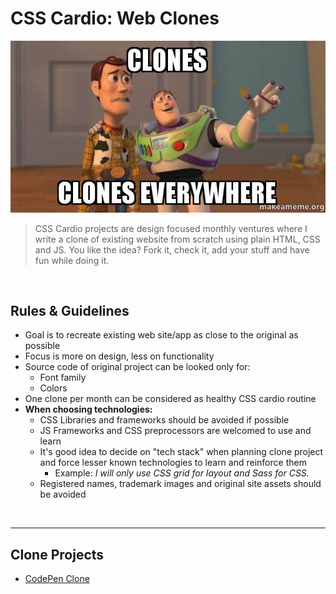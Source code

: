 # CSS Cardio: Web Clones
![Clones, clones everywhere](assets/clones_hero.jpg)


> CSS Cardio projects are design focused monthly ventures where I write a clone of existing website from scratch using plain HTML, CSS and JS. You like the idea? Fork it, check it, add your stuff and have fun while doing it.

<br>

## Rules & Guidelines
- Goal is to recreate existing web site/app as close to the original as possible
- Focus is more on design, less on functionality
- Source code of original project can be looked only for:
  - Font family
  - Colors
- One clone per month can be considered as healthy CSS cardio routine 
- **When choosing technologies:**
  - CSS Libraries and frameworks should be avoided if possible
  - JS Frameworks and CSS preprocessors are welcomed to use and learn
  - It's good idea to decide on "tech stack" when planning clone project and force lesser known technologies to learn and reinforce them
    - Example: _I will only use CSS grid for layout and Sass for CSS._
  - Registered names, trademark images and original site assets should be avoided

<br>

- - -

## Clone Projects
* [CodePen Clone](clones/codepen-clone/)